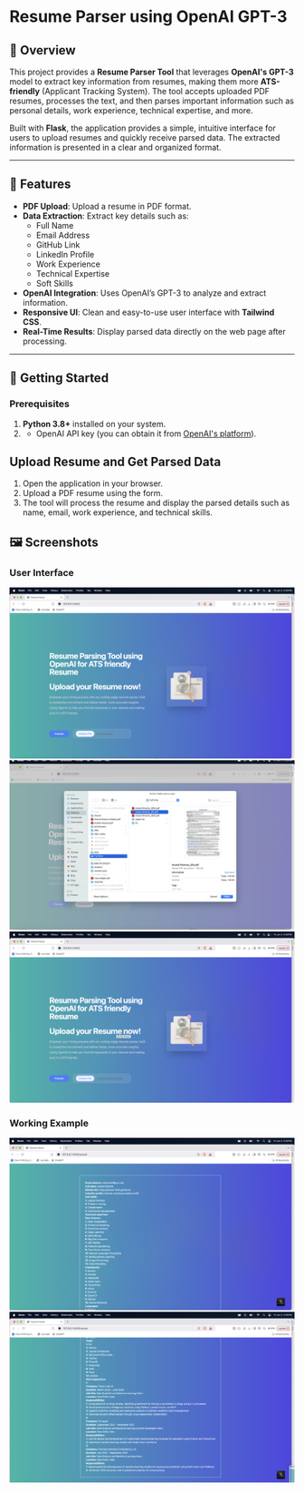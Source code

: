 # Resume Parser using OpenAI GPT-3

## 📖 Overview

This project provides a **Resume Parser Tool** that leverages **OpenAI's GPT-3** model to extract key information from resumes, making them more **ATS-friendly** (Applicant Tracking System). The tool accepts uploaded PDF resumes, processes the text, and then parses important information such as personal details, work experience, technical expertise, and more.

Built with **Flask**, the application provides a simple, intuitive interface for users to upload resumes and quickly receive parsed data. The extracted information is presented in a clear and organized format.

---

## 📖 Features

- **PDF Upload**: Upload a resume in PDF format.
- **Data Extraction**: Extract key details such as:
  - Full Name
  - Email Address
  - GitHub Link
  - LinkedIn Profile
  - Work Experience
  - Technical Expertise
  - Soft Skills
- **OpenAI Integration**: Uses OpenAI’s GPT-3 to analyze and extract information.
- **Responsive UI**: Clean and easy-to-use user interface with **Tailwind CSS**.
- **Real-Time Results**: Display parsed data directly on the web page after processing.

---

## 🚀 Getting Started

### Prerequisites

1. **Python 3.8+** installed on your system.
2. - OpenAI API key (you can obtain it from [OpenAI's platform](https://platform.openai.com/)).

## Upload Resume and Get Parsed Data
1. Open the application in your browser.
2. Upload a PDF resume using the form.
3. The tool will process the resume and display the parsed details such as name, email, work experience, and technical skills.

## 🖼️ Screenshots

### User Interface
![UI Placeholder](img1.png)
![UI Placeholder](img-upload.png)
![UI Placeholder](img-uploaded.png)

### Working Example
![Working Example](img-parsed1.png)
![Working Example](img-parsed2.png)

